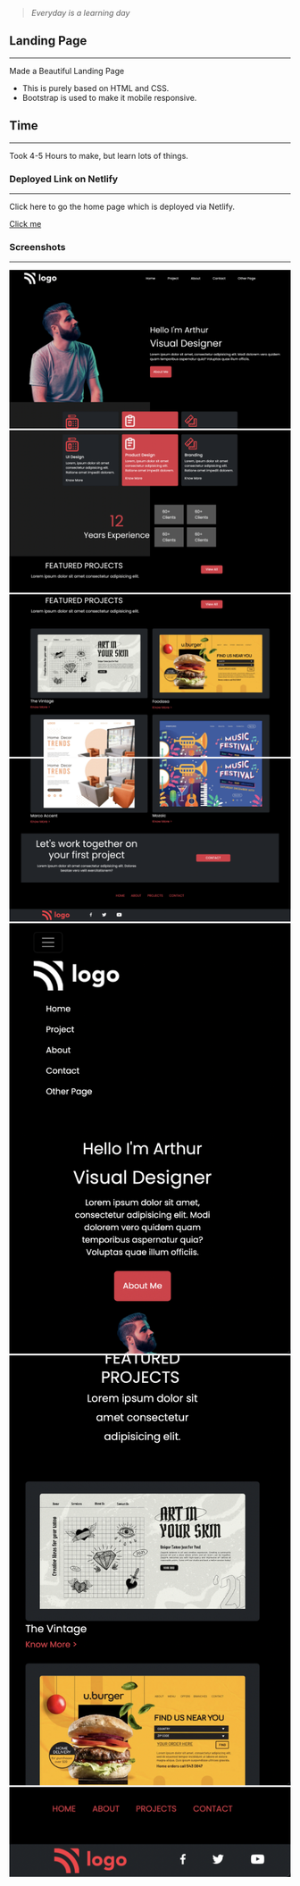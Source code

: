 > *Everyday is a learning day*

## Landing Page
___
Made a Beautiful Landing Page 
- This is purely based on HTML and CSS. 
- Bootstrap is used to make it mobile responsive.

## Time
___
Took 4-5 Hours to make, but learn lots of things.


### Deployed Link on Netlify
___
Click here to go the home page which is deployed via Netlify.

[Click me](https://super-gaufre-887f73.netlify.app)

### Screenshots
___

![ss1](./assets-984f9d9a-eb63-41e7-89a0-021617f2f186/Screenshot%202022-08-26%20at%204.01.19%20AM.png)
![ss2](./assets-984f9d9a-eb63-41e7-89a0-021617f2f186/Screenshot%202022-08-26%20at%204.01.28%20AM.png)
![ss2](./assets-984f9d9a-eb63-41e7-89a0-021617f2f186/Screenshot%202022-08-26%20at%204.01.37%20AM.png)
![ss2](./assets-984f9d9a-eb63-41e7-89a0-021617f2f186/Screenshot%202022-08-26%20at%204.01.44%20AM.png)
![ss2](./assets-984f9d9a-eb63-41e7-89a0-021617f2f186/Screenshot%202022-08-26%20at%204.02.01%20AM.png)
![ss2](./assets-984f9d9a-eb63-41e7-89a0-021617f2f186/Screenshot%202022-08-26%20at%204.02.10%20AM.png)
![ss2](./assets-984f9d9a-eb63-41e7-89a0-021617f2f186/Screenshot%202022-08-26%20at%204.02.24%20AM.png)
